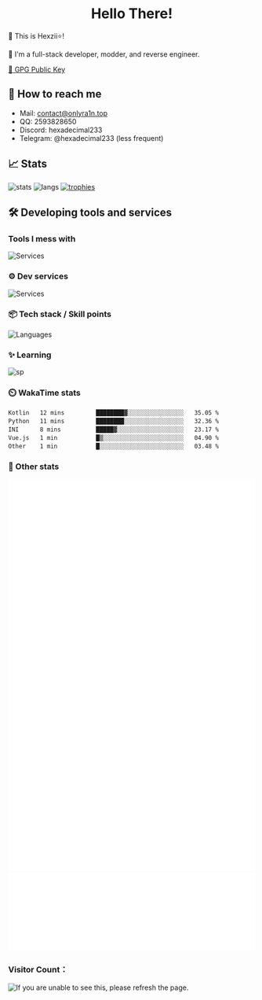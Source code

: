 <h1 align="center"> Hello There! </h1>

<!-- Fancier? or more plain -->

🚀 This is Hexzii⭐!

🛜 I'm a full-stack developer, modder, and reverse engineer.

[🔑 GPG Public Key](https://github.com/hexadecimal233.gpg)

## 📱 How to reach me

- Mail: [contact@onlyra1n.top](mailto:contact@onlyra1n.top)
- QQ: 2593828650
- Discord: hexadecimal233
- Telegram: @hexadecimal233 (less frequent)

## 📈 Stats

![stats](https://github-readme-stats.vercel.app/api?username=hexadecimal233&theme=dracula&show_icons=true)
![langs](https://github-readme-stats.vercel.app/api/top-langs/?username=hexadecimal233&theme=dracula&layout=compact)
[![trophies](https://github-profile-trophy.vercel.app/?username=hexadecimal233)](https://github.com/ryo-ma/github-profile-trophy)

## 🛠️ Developing tools and services

### Tools I mess with

![Services](https://skillicons.dev/icons?i=pnpm,git,gradle,idea,visualstudio,vscode,ai,pr,ae,ps)

### ⚙ Dev services

![Services](https://skillicons.dev/icons?i=github,vercel,cloudflare,gradle,githubactions,figma)

### 📦 Tech stack / Skill points

![Languages](https://skillicons.dev/icons?i=java,html,css,js,typescript,vue,py,cs,rust,arduino,regex)

### ✨ Learning

![sp](https://skillicons.dev/icons?i=gcp,nginx,mongodb,blender,cpp,cmake,godot,ae,ps,pr,unity,mysql)

### ⏲️ WakaTime stats

<!--START_SECTION:waka-->

```txt
Kotlin   12 mins         ████████▓░░░░░░░░░░░░░░░░   35.05 %
Python   11 mins         ████████░░░░░░░░░░░░░░░░░   32.36 %
INI      8 mins          █████▓░░░░░░░░░░░░░░░░░░░   23.17 %
Vue.js   1 min           █▒░░░░░░░░░░░░░░░░░░░░░░░   04.90 %
Other    1 min           █░░░░░░░░░░░░░░░░░░░░░░░░   03.48 %
```

<!--END_SECTION:waka-->

<!--

### My projects

... TODO: Add projects?

-->

### 🎵 Other stats

![netease](https://github.com/hexadecimal233/netease-cloud-music-card/blob/main/card.svg)
![steam](./metrics.plugin.steam.svg)

<h3>Visitor Count：</h3>
<img src="https://moe-counter.glitch.me/get/@6475578645547358?theme=moebooru" alt="If you are unable to see this, please refresh the page.">
